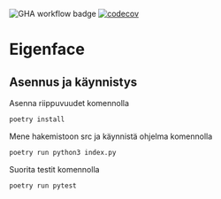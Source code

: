 ![GHA workflow badge](https://github.com/Seba686/eigenface/workflows/CI/badge.svg) [![codecov](https://codecov.io/gh/Seba686/eigenface/graph/badge.svg?token=XAMSGTJHFU)](https://codecov.io/gh/Seba686/eigenface)

# Eigenface

## Asennus ja käynnistys

Asenna riippuvuudet komennolla

```bash
poetry install
```

Mene hakemistoon src ja käynnistä ohjelma komennolla

```bash
poetry run python3 index.py
```

Suorita testit komennolla

```bash
poetry run pytest
```
